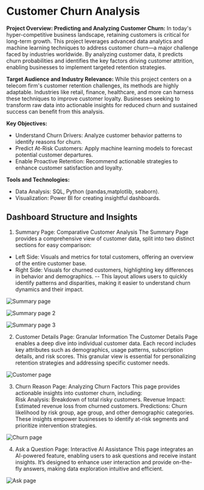 
# Customer Churn Analysis

**Project Overview: Predicting and Analyzing Customer Churn:** 
In today's hyper-competitive business landscape, retaining customers is critical for long-term growth. This project leverages advanced data analytics and machine learning techniques to address customer churn—a major challenge faced by industries worldwide. By analyzing customer data, it predicts churn probabilities and identifies the key factors driving customer attrition, enabling businesses to implement targeted retention strategies.

**Target Audience and Industry Relevance:** 
While this project centers on a telecom firm's customer retention challenges, its methods are highly adaptable. Industries like retail, finance, healthcare, and more can harness these techniques to improve customer loyalty. Businesses seeking to transform raw data into actionable insights for reduced churn and sustained success can benefit from this analysis.

**Key Objectives:** 
- Understand Churn Drivers: Analyze customer behavior patterns to identify reasons for churn.
- Predict At-Risk Customers: Apply machine learning models to forecast potential customer departures.
- Enable Proactive Retention: Recommend actionable strategies to enhance customer satisfaction and loyalty.

**Tools and Technologies:**
- Data Analysis: SQL, Python (pandas,matplotlib, seaborn).
- Visualization: Power BI for creating insightful dashboards.

## Dashboard Structure and Insights
1. Summary Page: Comparative Customer Analysis
The Summary Page provides a comprehensive view of customer data, split into two distinct sections for easy comparison:

 - Left Side: Visuals and metrics for total customers, offering an overview of the entire customer base.
 - Right Side: Visuals for churned customers, highlighting key differences in behavior and demographics.
-- This layout allows users to quickly identify patterns and disparities, making it easier to understand churn dynamics and their impact.

![Summary page](https://github.com/user-attachments/assets/27277c82-8228-4fc1-8dac-7ce8ff1e9e84)

![Summary page 2](https://github.com/user-attachments/assets/faab9c7d-409d-40c7-8004-d92e887da8b8)

![Summary page 3](https://github.com/user-attachments/assets/ae348bd1-ee19-446c-8300-d1114fbbaa27)

2. Customer Details Page: Granular Information
The Customer Details Page enables a deep dive into individual customer data. Each record includes key attributes such as demographics, usage patterns, subscription details, and risk scores. This granular view is essential for personalizing retention strategies and addressing specific customer needs.

![Customer page](https://github.com/user-attachments/assets/7c48696f-ca70-460b-8b49-fcd6a8cec396)

3. Churn Reason Page: Analyzing Churn Factors
This page provides actionable insights into customer churn, including:  
Risk Analysis: Breakdown of total risky customers.
Revenue Impact: Estimated revenue loss from churned customers.
Predictions: Churn likelihood by risk group, age group, and other demographic categories.
These insights empower businesses to identify at-risk segments and prioritize intervention strategies.

![Churn page](https://github.com/user-attachments/assets/0b965879-fdc7-47bb-91c0-b5a93f909aa9)

4. Ask a Question Page: Interactive AI Assistance
This page integrates an AI-powered feature, enabling users to ask questions and receive instant insights. It’s designed to enhance user interaction and provide on-the-fly answers, making data exploration intuitive and efficient.

![Ask page](https://github.com/user-attachments/assets/531695c4-01a3-4760-a6a8-f52688607017)


